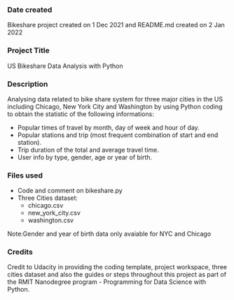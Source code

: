 ### Date created
Bikeshare project created on 1 Dec 2021 and README.md created on 2 Jan 2022

### Project Title
US Bikeshare Data Analysis with Python 

### Description
Analysing data related to bike share system for three major cities in the US including Chicago, New York City and Washington by using Python coding
to obtain the statistic of the following informations: 

* Popular times of travel by month, day of week and hour of day. 
* Popular stations and trip (most frequent combination of start and end station). 
* Trip duration of the total and average travel time. 
* User info by type, gender, age or year of birth. 

### Files used
* Code and comment on bikeshare.py 
* Three Cities dataset:
     * chicago.csv
     * new_york_city.csv
     * washington.csv 

Note:Gender and year of birth data only avaiable for NYC and Chicago

### Credits
Credit to Udacity in providing the coding template, project workspace, three cities dataset and also the guides or steps throughout this project as part of 
the RMIT Nanodegree program - Programming for Data Science with Python.  
 

